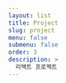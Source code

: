 ```yaml
---
layout: list
title: Project
slug: project
menu: false
submenu: false
order: 3
description: >
  리액트 프로젝트
---
```


